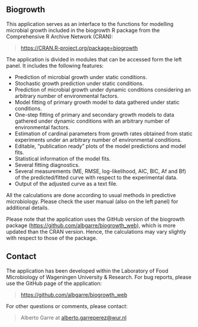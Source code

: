Biogrowth
---------

This application serves as an interface to the functions for modelling
microbial growth included in the biogrowth R package from the
Comprehensive R Archive Network (CRAN):

> <a href="https://CRAN.R-project.org/package=biogrowth" class="uri">https://CRAN.R-project.org/package=biogrowth</a>

The application is divided in modules that can be accessed form the left
panel. It includes the following features:

-   Prediction of microbial growth under static conditions.
-   Stochastic growth prediction under static conditions.
-   Prediction of microbial growth under dynamic conditions considering
    an arbitrary number of environmental factors.
-   Model fitting of primary growth model to data gathered under static
    conditions.
-   One-step fitting of primary and secondary growth models to data
    gathered under dynamic conditions with an arbitrary number of
    environmental factors.
-   Estimation of cardinal parameters from growth rates obtained from
    static experiments under an arbitrary number of environmental
    conditions.
-   Editable, “publication ready” plots of the model predictions and
    model fits.
-   Statistical information of the model fits.
-   Several fitting diagnostics.
-   Several measurements (ME, RMSE, log-likelihood, AIC, BIC, Af and Bf)
    of the predicted/fitted curve with respect to the experimental data.
-   Output of the adjusted curve as a text file.

All the calculations are done according to usual methods in predictive
microbiology. Please check the user manual (also on the left panel) for
additional details.

Please note that the application uses the GitHub version of the
biogrowth package
(<a href="https://github.com/albgarre/biogrowth_web" class="uri">https://github.com/albgarre/biogrowth_web</a>),
which is more updated than the CRAN version. Hence, the calculations may
vary slightly with respect to those of the package.

Contact
-------

The application has been developed within the Laboratory of Food
Microbiology of Wageningen University & Research. For bug reports,
please use the GitHub page of the application:

> <a href="https://github.com/albgarre/biogrowth_web" class="uri">https://github.com/albgarre/biogrowth_web</a>

For other questions or comments, please contact:

> Alberto Garre at
> <a href="mailto:alberto.garreperez@wur.nl" class="email">alberto.garreperez@wur.nl</a>
